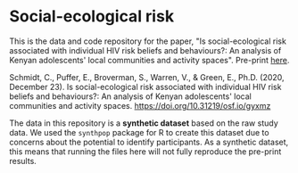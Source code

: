 # Social-ecological risk

This is the data and code repository for the paper, "Is social-ecological risk associated with individual HIV risk beliefs and behaviours?: An analysis of Kenyan adolescents' local communities and activity spaces". Pre-print [here](https://osf.io/gyxmz).

Schmidt, C., Puffer, E., Broverman, S., Warren, V., & Green, E., Ph.D. (2020, December 23). Is social-ecological risk associated with individual HIV risk beliefs and behaviours?: An analysis of Kenyan adolescents' local communities and activity spaces. https://doi.org/10.31219/osf.io/gyxmz

The data in this repository is a **synthetic dataset** based on the raw study data. We used the `synthpop` package for R to create this dataset due to concerns about the potential to identify participants. As a synthetic dataset, this means that running the files here will not fully reproduce the pre-print results.

